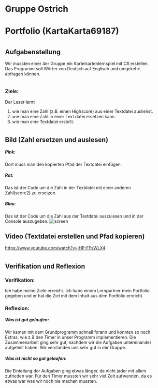 # **Gruppe Ostrich**

# **Portfolio (KartaKarta69187)**

#

## **Aufgabenstellung**
Wir mussten einer 4er Gruppe ein Karteikartenlernspiel mit C# erstellen. Das Programm soll Wörter von Deutsch auf Englisch und umgekehrt abfragen können.  

#

### **Ziele:**
Der Leser lernt
1. wie man eine Zahl (z.B. einen Highscore) aus einer Textdatei ausliehst.
2. wie man eine Zahl in einer Text datei ersetzen kann.
3. wie man eine Textdatei erstellt.

#

## **Bild (Zahl ersetzen und auslesen)**
##### Pink:
Dort muss man den kopierten Pfad der Textdatei einfügen.
##### Rot:
Das ist der Code um die Zahl in der Textdatei mit einer anderen Zahl(score2) zu ersetzen.
##### Blau:
Das ist der Code um die Zahl aus der Textdatei auszulesen und in der Console auszugeben.
![screen](https://i.imgur.com/l9CmVvh.png)

## **Video (Textdatei erstellen und Pfad kopieren)**
https://www.youtube.com/watch?v=iHP-FFsWLX4

#

## **Verifikation und Reflexion**
### **Verifikation:**
Ich habe meine Ziele erreicht. Ich habe einem Lernpartner mein Portfolio gegeben und er hat die Ziel mit dem Inhalt aus dem Portfolio erreicht.
### **Reflexion:**
##### Was ist gut gelaufen:
Wir kamen mit dem Grundprogramm schnell forann und konnten so noch Extras, wie z.B den Timer in unser Programm implementieren. Die Zusammenarbeit ging sehr gut, nachdem wir die Aufgaben untereinander aufgeteilt haben. Wir verstanden uns sehr gut in der Gruppe.
##### Was ist nicht so gut gelaufen:
Die Einteilung der Aufgaben ging etwas länger, da nicht jeder mit allem zufrieden war. Für den Timer mussten wir sehr viel Zeit aufwenden, da es etwas war was wir noch nie machen mussten.
